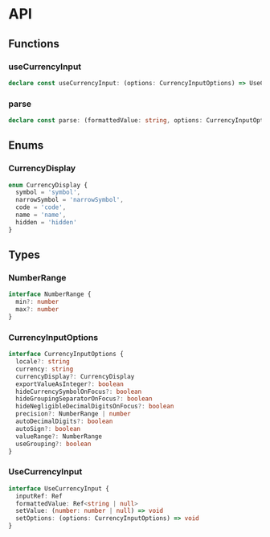 # API

## Functions

### useCurrencyInput

```typescript
declare const useCurrencyInput: (options: CurrencyInputOptions) => UseCurrencyInput
```

### parse

```typescript
declare const parse: (formattedValue: string, options: CurrencyInputOptions) => number | null
```

## Enums

### CurrencyDisplay

```typescript
enum CurrencyDisplay {
  symbol = 'symbol',
  narrowSymbol = 'narrowSymbol',
  code = 'code',
  name = 'name',
  hidden = 'hidden'
}
```

## Types

### NumberRange

```typescript
interface NumberRange {
  min?: number
  max?: number
}
```

### CurrencyInputOptions

```typescript
interface CurrencyInputOptions {
  locale?: string
  currency: string
  currencyDisplay?: CurrencyDisplay
  exportValueAsInteger?: boolean
  hideCurrencySymbolOnFocus?: boolean
  hideGroupingSeparatorOnFocus?: boolean
  hideNegligibleDecimalDigitsOnFocus?: boolean
  precision?: NumberRange | number
  autoDecimalDigits?: boolean
  autoSign?: boolean
  valueRange?: NumberRange
  useGrouping?: boolean
}
```

### UseCurrencyInput

```typescript
interface UseCurrencyInput {
  inputRef: Ref
  formattedValue: Ref<string | null>
  setValue: (number: number | null) => void
  setOptions: (options: CurrencyInputOptions) => void
}
```

